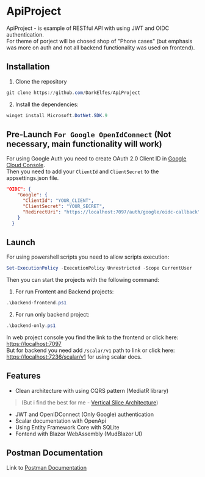 # ApiProject

ApiProject - is example of RESTful API with using JWT and OIDC authentication.<br>
For theme of porject will be chosed shop of "Phone cases" (but emphasis was more on auth and not all backend functionality was used on frontend).


## Installation
1. Clone the repository
```powershell
git clone https://github.com/DarkElfes/ApiProject
```

2. Install the dependencies:

```powershell
winget install Microsoft.DotNet.SDK.9
```

## Pre-Launch `For Google OpenIdConnect` (Not necessary, main functionality will work)
For using Google Auth you need to create OAuth 2.0 Client ID in [Google Cloud Console](https://console.cloud.google.com/).<br>
Then you need to add your `ClientId` and `ClientSecret` to the appsettings.json file.

```json
"OIDC": {
    "Google": {
      "ClientId": "YOUR_CLIENT",
      "ClientSecret": "YOUR_SECRET",
      "RedirectUri": "https://localhost:7097/auth/google/oidc-callback"
    }
  }
```


## Launch

For using powershell scripts you need to allow scripts execution:

```powershell
Set-ExecutionPolicy -ExecutionPolicy Unrestricted -Scope CurrentUser
```

Then you can start the projects with the following command:

1. For run Frontent and Backend projects:
```powershell
.\backend-frontend.ps1
```

2. For run only backend project:
```powershell
.\backend-only.ps1
```
In web project console you find the link to the frontend or click here: [https://localhost:7097](https://localhost:7097)<br>
But for backend you need add `/scalar/v1` path to link or click here: [https://localhost:7236/scalar/v1](https://localhost:7236/scalar/v1) for using scalar docs.

## Features
- Clean architecture with using CQRS pattern (MediatR library)
>(But i find the best for me - [Vertical Slice Architecture](https://www.milanjovanovic.tech/blog/vertical-slice-architecture))
- JWT and OpenIDConnect (Only Google) authentication
- Scalar documentation with OpenApi
- Using Entity Framework Core with SQLite
- Fontend with Blazor WebAssembly (MudBlazor UI)

## Postman Documentation
Link to [Postman Documentation](https://documenter.getpostman.com/view/13436691/TzJx9G8z)